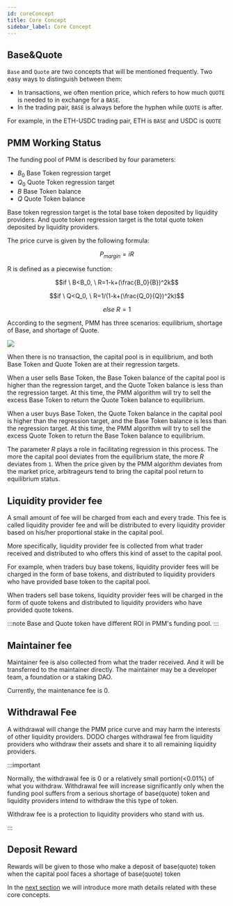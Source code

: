 ```yaml
---
id: coreConcept
title: Core Concept
sidebar_label: Core Concept
---
```


## Base&Quote

`Base` and `Quote` are two concepts that will be mentioned frequently. Two easy ways to distinguish between them:

- In transactions, we often mention price, which refers to how much `QUOTE` is needed to in exchange for a `BASE`.
- In the trading pair, `BASE` is always before the hyphen while `QUOTE` is after.

For example, in the ETH-USDC trading pair, ETH is `BASE` and USDC is `QUOTE`

## PMM Working Status

The funding pool of PMM is described by four parameters:

- $B_0$ Base Token regression target
- $Q_0$ Quote Token regression target
- $B$ Base Token balance
- $Q$ Quote Token balance

Base token regression target is the total base token deposited by liquidity providers. And quote token regression target is the total quote token deposited by liquidity providers.

The price curve is given by the following formula:

$$P_{margin}=iR$$

R is defined as a piecewise function:

$$if \ B<B_0, \ R=1-k+(\frac{B_0}{B})^2k$$

$$if \ Q<Q_0, \ R=1/(1-k+(\frac{Q_0}{Q})^2k)$$

$$else \ R=1$$

According to the segment, PMM has three scenarios: equilibrium, shortage of Base, and shortage of Quote.

![](https://dodoex.github.io/docs/img/dodo_mode_switch.jpeg)

When there is no transaction, the capital pool is in equilibrium, and both Base Token and Quote Token are at their regression targets.

When a user sells Base Token, the Base Token balance of the capital pool is higher than the regression target, and the Quote Token balance is less than the regression target. At this time, the PMM algorithm will try to sell the excess Base Token to return the Quote Token balance to equilibrium.

When a user buys Base Token, the Quote Token balance in the capital pool is higher than the regression target, and the Base Token balance is less than the regression target. At this time, the PMM algorithm will try to sell the excess Quote Token to return the Base Token balance to equilibrium.

The parameter $R$ plays a role in facilitating regression in this process. The more the capital pool deviates from the equilibrium state, the more $R$ deviates from `1`. When the price given by the PMM algorithm deviates from the market price, arbitrageurs tend to bring the capital pool return to equilibrium status.

## Liquidity provider fee

A small amount of fee will be charged from each and every trade. This fee is called liquidity provider fee and will be distributed to every liquidity provider based on his/her proportional stake in the capital pool.

More specifically, liquidity provider fee is collected from what trader received and distributed to who offers this kind of asset to the capital pool.

For example, when traders buy base tokens, liquidity provider fees will be charged in the form of base tokens, and distributed to liquidity providers who have provided base token to the capital pool.

When traders sell base tokens, liquidity provider fees will be charged in the form of quote tokens and distributed to liquidity providers who have provided quote tokens.

:::note
Base and Quote token have different ROI in PMM's funding pool.
:::

## Maintainer fee

Maintainer fee is also collected from what the trader received. And it will be transferred to the maintainer directly. The maintainer may be a developer team, a foundation or a staking DAO.

Currently, the maintenance fee is 0.

## Withdrawal Fee

A withdrawal will change the PMM price curve and may harm the interests of other liquidity providers. DODO charges withdrawal fee from liquidity providers who withdraw their assets and share it to all remaining liquidity providers.

:::important

Normally, the withdrawal fee is 0 or a relatively small portion(<0.01%) of what you withdraw. Withdrawal fee will increase significantly only when the funding pool suffers from a serious shortage of base(quote) token and liquidity providers intend to withdraw the this type of token.

Withdraw fee is a protection to liquidity providers who stand with us.

:::

## Deposit Reward

Rewards will be given to those who make a deposit of base(quote) token when the capital pool faces a shortage of base(quote) token

In the [next section](./math) we will introduce more math details related with these core concepts.
